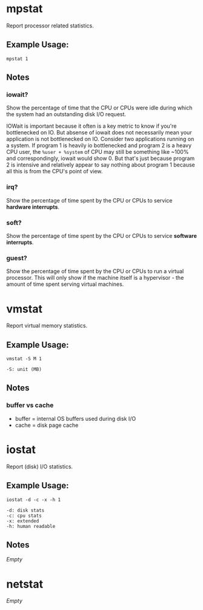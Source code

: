 # mpstat
Report processor related statistics.
## Example Usage:
```
mpstat 1
```
## Notes
### iowait?
Show the percentage of time that the CPU or CPUs were idle during which the system had an outstanding disk I/O request.

IOWait is important because it often is a key metric to know if you're bottlenecked on IO. But absense of iowait does not necessarily mean your application is not bottlenecked on IO. Consider two applications running on a system. If program 1 is heavily io bottlenecked and program 2 is a heavy CPU user, the `%user + %system` of CPU may still be something like ~100% and correspondingly, iowait would show 0. But that's just because program 2 is intensive and relatively appear to say nothing about program 1 because all this is from the CPU's point of view.
### irq?
Show the percentage of time spent by the CPU or CPUs to service __hardware interrupts__.
### soft?
Show the percentage of time spent by the CPU or CPUs to service __software interrupts__.
### guest?
Show the percentage of time spent by the CPU or CPUs to run a virtual processor. This will only show if the machine itself is a hypervisor - the amount of time spent serving virtual machines.

# vmstat
Report virtual memory statistics.
## Example Usage:
```
vmstat -S M 1

-S: unit (MB)
```
## Notes
### buffer vs cache
- buffer = internal OS buffers used during disk I/O
- cache  = disk page cache


# iostat
Report (disk) I/O statistics.
## Example Usage:
```
iostat -d -c -x -h 1

-d: disk stats
-c: cpu stats
-x: extended
-h: human readable
```
## Notes
_Empty_

# netstat
_Empty_
